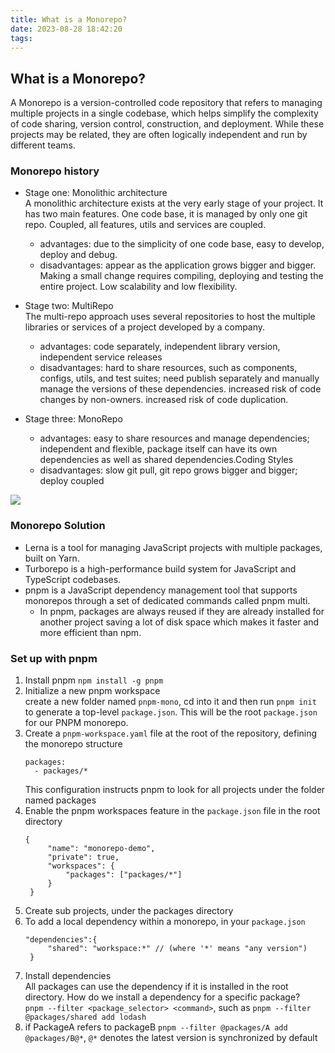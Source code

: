 ```yaml
---
title: What is a Monorepo?
date: 2023-08-28 18:42:20
tags:
---
```


## What is a Monorepo?

A Monorepo is a version-controlled code repository that refers to managing multiple projects in a single codebase, which helps simplify the complexity of code sharing, version control, construction, and deployment. While these projects may be related, they are often logically independent and run by different teams.

### Monorepo history

- Stage one: Monolithic architecture  
A monolithic architecture exists at the very early stage of your project. It has two main features. One code base, it is managed by only one git repo. Coupled, all features, utils and services are coupled.
  - advantages: due to the simplicity of one code base, easy to develop, deploy and debug.
  - disadvantages: appear as the application grows bigger and bigger. Making a small change requires compiling, deploying and testing the entire project. Low scalability and low flexibility.

- Stage two: MultiRepo  
  The multi-repo approach uses several repositories to host the multiple libraries or services of a project developed by a company.
  - advantages: code separately, independent library version, independent service releases
  - disadvantages: hard to share resources, such as components, configs, utils, and test suites; need publish separately and manually manage the versions of these dependencies. increased risk of code changes by non-owners. increased risk of code duplication.

- Stage three: MonoRepo
  - advantages: easy to share resources and manage dependencies; independent and flexible, package itself can have its own dependencies as well as shared dependencies.Coding Styles
  - disadvantages: slow git pull, git repo grows bigger and bigger; deploy coupled

![](/images/img/compare.webp)

### Monorepo Solution
- Lerna is a tool for managing JavaScript projects with multiple packages, built on Yarn.
- Turborepo is a high-performance build system for JavaScript and TypeScript codebases.
- pnpm is a JavaScript dependency management tool that supports monorepos through a set of dedicated commands called pnpm multi.
  - In pnpm, packages are always reused if they are already installed for another project saving a lot of disk space which makes it faster and more efficient than npm.

### Set up with pnpm
1. Install pnpm
   ```npm install -g pnpm```
2. Initialize a new pnpm workspace  
   create a new folder named `pnpm-mono`, cd into it and then run `pnpm init` to generate a top-level `package.json`. This will be the root `package.json` for our PNPM monorepo.
3. Create a `pnpm-workspace.yaml` file at the root of the repository, defining the monorepo structure
   ```
   packages:
     - packages/*
   ```
   This configuration instructs pnpm to look for all projects under the folder named packages
4. Enable the pnpm workspaces feature in the `package.json` file in the root directory
   ```
   {
        "name": "monorepo-demo",
        "private": true,
        "workspaces": {
            "packages": ["packages/*"]
        }
    }
   ```
5. Create sub projects, under the packages directory
6. To add a local dependency within a monorepo, in your `package.json`
   ```
   "dependencies":{
        "shared": "workspace:*" // (where '*' means "any version")
    }
   ```
7. Install dependencies  
   All packages can use the dependency if it is installed in the root directory. How do we install a dependency for a specific package?  
   `pnpm --filter <package_selector> <command>`, such as `pnpm --filter @packages/shared add lodash`
8. if PackageA refers to packageB
   `pnpm --filter @packages/A add @packages/B@*`, `@*` denotes the latest version is synchronized by default
